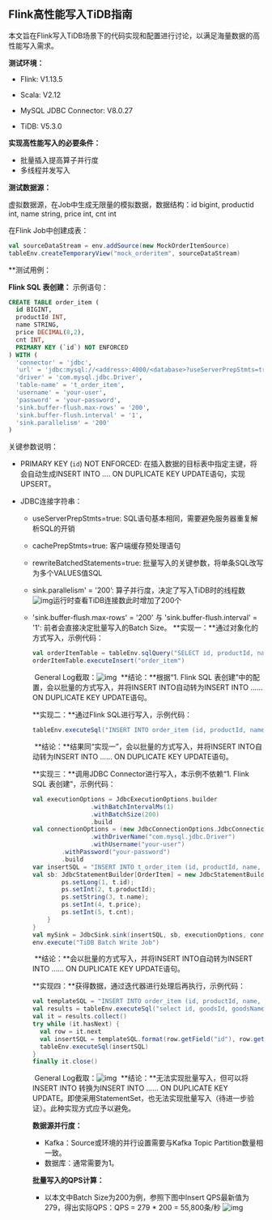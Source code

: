 ## Flink高性能写入TiDB指南


本文旨在Flink写入TiDB场景下的代码实现和配置进行讨论，以满足海量数据的高性能写入需求。

**测试环境：**

- Flink: V1.13.5

- Scala: V2.12

- MySQL JDBC Connector: V8.0.27

- TiDB: V5.3.0


**实现高性能写入的必要条件：**

- 批量插入提高算子并行度
- 多线程并发写入

**测试数据源：**

虚拟数据源，在Job中生成无限量的模拟数据，数据结构：id bigint, productid int, name string, price int, cnt int

在Flink Job中创建成表：

```scala
val sourceDataStream = env.addSource(new MockOrderItemSource)
tableEnv.createTemporaryView("mock_orderitem", sourceDataStream)
```

**测试用例：

**Flink SQL 表创建：**
示例语句：

```sql
CREATE TABLE order_item (
  id BIGINT,
  productId INT,
  name STRING,
  price DECIMAL(8,2),
  cnt INT, 
  PRIMARY KEY (`id`) NOT ENFORCED
) WITH (
  'connector' = 'jdbc',
  'url' = 'jdbc:mysql://<address>:4000/<database>?useServerPrepStmts=true&cachePrepStmts=true&rewriteBatchedStatements=true', 
  'driver' = 'com.mysql.jdbc.Driver',  
  'table-name' = 't_order_item',  
  'username' = 'your-user',  
  'password' = 'your-password',  
  'sink.buffer-flush.max-rows' = '200',  
  'sink.buffer-flush.interval' = '1',  
  'sink.parallelism' = '200'
)
```

关键参数说明：

- PRIMARY KEY (`id`) NOT ENFORCED: 在插入数据的目标表中指定主键，将会自动生成INSERT INTO …. ON DUPLICATE KEY UPDATE语句，实现UPSERT。

- JDBC连接字符串：
  - useServerPrepStmts=true: SQL语句基本相同，需要避免服务器重复解析SQL的开销
  
  - cachePrepStmts=true: 客户端缓存预处理语句
  
  - rewriteBatchedStatements=true: 批量写入的关键参数，将单条SQL改写为多个VALUES值SQL

  - sink.parallelism' = '200’: 算子并行度，决定了写入TiDB时的线程数![img](https://lh3.googleusercontent.com/Ya4OODl_de2I_L7ymU1jA4njDOnlP0hCdU6VAH000pBVVD6rz6tDfp08Mz_c2CKsI_zL_xNL45kTRMh7S1JDyx8G5mJJceV82RYn1iYkdkN6GwM8hfUV6BNtnUMRGYaHmk0R_J-d)运行时查看TiDB连接数此时增加了200个
  
  - 'sink.buffer-flush.max-rows' = '200' 与 'sink.buffer-flush.interval' = '1': 前者会直接决定批量写入的Batch Size。
    **实现一：**通过对象化的方式写入，示例代码：  

    ```scala
    val orderItemTable = tableEnv.sqlQuery("SELECT id, productId, name, price, cnt FROM mock_orderitem")  
    orderItemTable.executeInsert("order_item")
    ```
  
    ​	General Log截取：![img](https://lh4.googleusercontent.com/Ba3bb5A75fWRiMer8u_5JT3Rgu6FWjawO4kw7cTXnK4HhMo__DI8ruThOH6jnAAmUUb2B6a0EZduTqCK7hbCM6wiiTOM93UvdLiW6j-oUUU1NfF8ky9mo9wtkHyXI-DPDA-N8W-l)
    ​	**结论：**根据“1. Flink SQL 表创建”中的配置，会以批量的方式写入，并将INSERT INTO自动转为INSERT INTO …… ON DUPLICATE KEY UPDATE语句。
  
    
  
    **实现二：**通过Flink SQL进行写入，示例代码：  
  
    ```scala
    tableEnv.executeSql("INSERT INTO order_item (id, productId, name, price, cnt) select id, productId, name, price, cnt FROM mock_orderitem")
    ```
  
    ​	**结论：**结果同“实现一”，会以批量的方式写入，并将INSERT INTO自动转为INSERT INTO …… ON DUPLICATE KEY UPDATE语句。
  
    
  
    **实现三：**调用JDBC Connector进行写入，本示例不依赖“1. Flink SQL 表创建”，示例代码：  
  
    ```scala
    val executionOptions = JdbcExecutionOptions.builder
    				.withBatchIntervalMs(1)
    				.withBatchSize(200)
    				.build
    val connectionOptions = (new JdbcConnectionOptions.JdbcConnectionOptionsBuilder)  						.withUrl("jdbc:mysql://<address>:4000/<database>?useServerPrepStmts=true&cachePrepStmts=true&rewriteBatchedStatements=true")  
    				.withDriverName("com.mysql.jdbc.Driver")
    				.withUsername("your-user")
            .withPassword("your-password")
            .build  
    var insertSQL = "INSERT INTO t_order_item (id, productId, name, price, cnt) values (?, ?, ?, ?, ?) ON DUPLICATE KEY UPDATE id=values(id)"  
    val sb: JdbcStatementBuilder[OrderItem] = new JdbcStatementBuilder[OrderItem] {    override def accept(ps: PreparedStatement, t: OrderItem): Unit = {     
      		ps.setLong(1, t.id);     
      		ps.setInt(2, t.productId);
      		ps.setString(3, t.name);
      		ps.setInt(4, t.price);
      		ps.setInt(5, t.cnt);    
    	}   
    }  
    val mySink = JdbcSink.sink(insertSQL, sb, executionOptions, connectionOptions)  sourceDataStream.addSink(mySink).setParallelism(200)  
    env.execute("TiDB Batch Write Job")
    ```
  
    ​	**结论：**会以批量的方式写入，并将INSERT INTO自动转为INSERT INTO …… ON DUPLICATE KEY UPDATE语句。
  
    
  
    **实现四：**获得数据，通过迭代器进行处理后再执行，示例代码：  
  
    ```scala
    val templateSQL = "INSERT INTO order_item (id, productId, name, price, cnt) values (%d, %d, '%s', %d, %d)"  
    val results = tableEnv.executeSql("select id, goodsId, goodsName, goodsPrice, goodsCnt from mock_orderitem")  
    val it = results.collect()  
    try while (it.hasNext) {   
      val row = it.next   
      val insertSQL = templateSQL.format(row.getField("id"), row.getField("productId"), row.getField("name"), row.getField("price"), row.getField("cnt")) 
      tableEnv.executeSql(insertSQL)  
    }  
    finally it.close()
    ```
  
    ​	General Log截取：![img](https://lh6.googleusercontent.com/9N396uwpoQyc5nU8C4yfhmzZa_NkLcUTxdoy1hpfaBgBV-rQ-5Bt3RSRUMIwA7U6Qacb-5rzStaFjwJ7tLT-aN65b-MBm8pRttzF06Gkbe0t7_4WXwXrDosjGuOr3ssOtr3lSeEN)
    ​	**结论：**无法实现批量写入，但可以将INSERT INTO 转换为INSERT INTO …… ON DUPLICATE KEY UPDATE。即使采用StatementSet，也无法实现批量写入（待进一步验证）。此种实现方式应予以避免。
  
    
  
    **数据源并行度：**
  
    - Kafka：Source或环境的并行设置需要与Kafka Topic Partition数量相一致。
    - 数据库：通常需要为1。
  
    
  
    **批量写入的QPS计算：**
  
    - 以本文中Batch Size为200为例，参照下图中Insert QPS最新值为279，得出实际QPS：QPS = 279 * 200 = 55,800条/秒
      ![img](https://lh5.googleusercontent.com/SaUy4rS0tlKjkODq6jEL-RzqvbC_UCTmbqSp7Dvj_gqWCyEdJWohPBRG-IgwrI1FBMgsFjNpyM3f1xMKMZz9d4i09ymEVHsLNuiMoiiLoa8A5O07RNbxskuieq4AwEXYR-wC9UWI)
